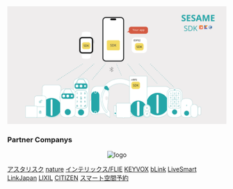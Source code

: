 ![SesameSDK](https://github.com/CANDY-HOUSE/.github/blob/main/profile/images/SesameSDK_new.png?raw=true)
<h3>Partner Companys</h3>
<p align="center">
  <img src="https://cdn.shopify.com/s/files/1/0016/1870/6495/files/partner_companys.png?v=1750648023" width="860px" alt="logo" style="max-width: "80%";"/>
</p>
<p>
  <a href="https://prtimes.jp/main/html/rd/p/000000008.000037218.html" target="_blank">アスタリスク</a>
  <a href="https://prtimes.jp/main/html/rd/p/000000142.000019285.html" target="_blank">nature</a>
  <a href="https://prtimes.jp/main/html/rd/p/000000051.000052057.html" target="_blank">インテリックス/FLIE</a>
  <a href="https://prtimes.jp/main/html/rd/p/000000011.000037218.html" target="_blank">KEYVOX</a>
  <a href="https://rideblink.weebly.com/" target="_blank">bLink</a>
  <a href="https://prtimes.jp/main/html/rd/p/000000010.000031331.html" target="_blank">LiveSmart</a>
  <a href="https://linkjapan.co.jp/news/20250131_sesame/" target="_blank">LinkJapan</a>
  <a href="https://store.lixil.co.jp/deat411.html" target="_blank">LIXIL</a>
  <a href="https://x.com/RiiiverDev/status/1549287924960837635" target="_blank">CITIZEN</a>
  <a href="https://www.smartkaigisitsu.net/lp/smartlocks" target="_blank">スマート空間予約</a>
</p>
